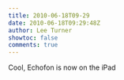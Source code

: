 ```yaml
---
title: 2010-06-18T09-29
date: 2010-06-18T09:29:48Z
author: Lee Turner
showtoc: false
comments: true
---
```


Cool, Echofon is now on the iPad

